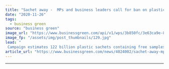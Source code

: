 ```yaml
---
title: "Sachet away -  MPs and business leaders call for ban on plastic sample sachets"
date: "2020-11-26"
tags: 
  - business green
source: "business green"
image_url: "https://www.businessgreen.com/api/v1/wps/3b850fc/3e63ca9e-8aae-43c3-a1ea-21a0a1b9a3e8/2/sachet-iStock-1177145043-185x114.jpg"
image_fp: "/assets/img/post_thumbnails/129.jpg"
lead: "
 Campaign estimates 122 billion plastic sachets containing free samples of perfumes, skincare, and other products are produced each year ..."
article_url: "https://www.businessgreen.com/news/4024002/sachet-away-mps-business-leaders-ban-plastic-sample-sachets"
---
```


---
